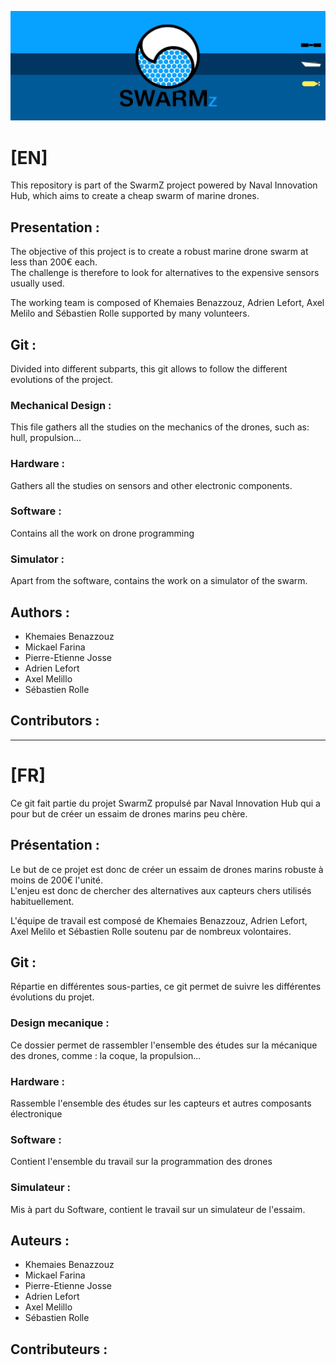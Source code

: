 ![alt text](https://github.com/PierreEtienneJ/SwarmZ/blob/master/__img/logo_swarmZ_large.jpg "SwarmZ")

# [EN]
This repository is part of the SwarmZ project powered by Naval Innovation Hub, which aims to create a cheap swarm of marine drones.

## Presentation :
The objective of this project is to create a robust marine drone swarm at less than 200€ each.   
The challenge is therefore to look for alternatives to the expensive sensors usually used. 

The working team is composed of Khemaies Benazzouz, Adrien Lefort, Axel Melilo and Sébastien Rolle supported by many volunteers.

## Git : 
Divided into different subparts, this git allows to follow the different evolutions of the project. 

### Mechanical Design :
This file gathers all the studies on the mechanics of the drones, such as: hull, propulsion... 

### Hardware : 
Gathers all the studies on sensors and other electronic components.

### Software :
Contains all the work on drone programming

### Simulator : 
Apart from the software, contains the work on a simulator of the swarm.


## Authors :
* Khemaies Benazzouz 
* Mickael Farina
* Pierre-Etienne Josse
* Adrien Lefort
* Axel Melillo
* Sébastien Rolle

## Contributors :

___

# [FR]
Ce git fait partie du projet SwarmZ propulsé par Naval Innovation Hub qui a pour but de créer un essaim de drones marins peu chère. 

## Présentation :
Le but de ce projet est donc de créer un essaim de drones marins robuste à moins de 200€ l'unité.   
L'enjeu est donc de chercher des alternatives aux capteurs chers utilisés habituellement. 

L'équipe de travail est composé de Khemaies Benazzouz, Adrien Lefort, Axel Melilo et Sébastien Rolle soutenu par de nombreux volontaires.

## Git : 
Répartie en différentes sous-parties, ce git permet de suivre les différentes évolutions du projet. 

### Design mecanique :
Ce dossier permet de rassembler l'ensemble des études sur la mécanique des drones, comme : la coque, la propulsion... 

### Hardware : 
Rassemble l'ensemble des études sur les capteurs et autres composants électronique

### Software :
Contient l'ensemble du travail sur la programmation des drones

### Simulateur : 
Mis à part du Software, contient le travail sur un simulateur de l'essaim.

## Auteurs :
* Khemaies Benazzouz  
* Mickael Farina
* Pierre-Etienne Josse
* Adrien Lefort
* Axel Melillo
* Sébastien Rolle

## Contributeurs :





